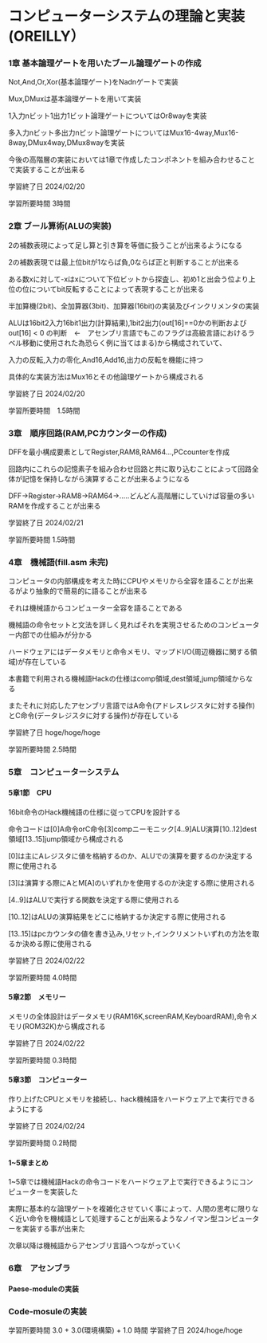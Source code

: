 # コンピューターシステムの理論と実装(OREILLY）

### 1章 基本論理ゲートを用いたブール論理ゲートの作成

Not,And,Or,Xor(基本論理ゲート)をNadnゲートで実装

Mux,DMuxは基本論理ゲートを用いて実装

1入力nビット1出力1ビット論理ゲートについてはOr8wayを実装

多入力nビット多出力nビット論理ゲートについてはMux16-4way,Mux16-8way,DMux4way,DMux8wayを実装

今後の高階層の実装においては1章で作成したコンポネントを組み合わせることで実装することが出来る

学習終了日 2024/02/20

学習所要時間 3時間

### 2章 ブール算術(ALUの実装)

2の補数表現によって足し算と引き算を等価に扱うことが出来るようになる

2の補数表現では最上位bitが1ならば負,0ならば正と判断することが出来る

ある数xに対して-xはxについて下位ビットから探査し、初め1と出会う位より上位の位についてbit反転することによって表現することが出来る

半加算機(2bit)、全加算器(3bit)、加算器(16bit)の実装及びインクリメンタの実装

ALUは16bit2入力16bit1出力(計算結果),1bit2出力(out[16]==0かの判断およびout[16] < 0 の判断　←　アセンブリ言語でもこのフラグは高級言語におけるラベル移動に使用された為恐らく例に当てはまる)から構成されていて、

入力の反転,入力の零化,And16,Add16,出力の反転を機能に持つ

具体的な実装方法はMux16とその他論理ゲートから構成される

学習終了日 2024/02/20

学習所要時間　1.5時間

### 3章　順序回路(RAM,PCカウンターの作成)

DFFを最小構成要素としてRegister,RAM8,RAM64...,PCcounterを作成

回路内にこれらの記憶素子を組み合わせ回路と共に取り込むことによって回路全体が記憶を保持しながら演算することが出来るようになる

DFF→Register→RAM8→RAM64→.....どんどん高階層にしていけば容量の多いRAMを作成することが出来る

学習終了日 2024/02/21

学習所要時間 1.5時間

### 4章　機械語(fill.asm 未完)

コンピュータの内部構成を考えた時にCPUやメモリから全容を語ることが出来るがより抽象的で簡易的に語ることが出来る

それは機械語からコンピューター全容を語ることである

機械語の命令セットと文法を詳しく見ればそれを実現させるためのコンピューター内部での仕組みが分かる

ハードウェアにはデータメモリと命令メモリ、マップドI/O(周辺機器に関する領域)が存在している

本書籍で利用される機械語Hackの仕様はcomp領域,dest領域,jump領域からなる

またそれに対応したアセンブリ言語ではA命令(アドレスレジスタに対する操作)とC命令(データレジスタに対する操作)が存在している

学習終了日 hoge/hoge/hoge

学習所要時間 2.5時間

### 5章　コンピューターシステム

#### 5章1節　CPU

16bit命令のHack機械語の仕様に従ってCPUを設計する

命令コードは[0]A命令orC命令[3]compニーモニック[4..9]ALU演算[10..12]dest領域[13..15]jump領域から構成される

[0]は主にAレジスタに値を格納するのか、ALUでの演算を要するのか決定する際に使用される

[3]は演算する際にAとM[A]のいずれかを使用するのか決定する際に使用される

[4..9]はALUで実行する関数を決定する際に使用される

[10..12]はALUの演算結果をどこに格納するか決定する際に使用される

[13..15]はpcカウンタの値を書き込み,リセット,インクリメントいずれの方法を取るか決める際に使用される

学習終了日 2024/02/22

学習所要時間 4.0時間

#### 5章2節　メモリー

メモリの全体設計はデータメモリ(RAM16K,screenRAM,KeyboardRAM),命令メモリ(ROM32K)から構成される

学習終了日 2024/02/22

学習所要時間 0.3時間

#### 5章3節　コンピューター

作り上げたCPUとメモリを接続し、hack機械語をハードウェア上で実行できるようにする

学習終了日 2024/02/24

学習所要時間 0.2時間

#### 1~5章まとめ

1~5章では機械語Hackの命令コードをハードウェア上で実行できるようにコンピューターを実装した

実際に基本的な論理ゲートを複雑化させていく事によって、人間の思考に限りなく近い命令を機械語として処理することが出来るようなノイマン型コンピューターを実装する事が出来た

次章以降は機械語からアセンブリ言語へつながっていく

### 6章　アセンブラ

#### Paese-moduleの実装



### Code-mosuleの実装
学習所要時間 3.0 + 3.0(環境構築) + 1.0 時間
学習終了日 2024/hoge/hoge







